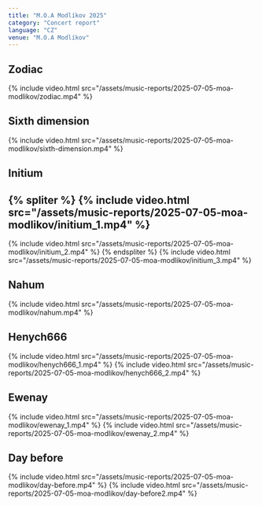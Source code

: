 ```yaml
---
title: "M.O.A Modlíkov 2025"
category: "Concert report"
language: "CZ"
venue: "M.O.A Modlíkov"
---
```


## Zodiac
{% include video.html src="/assets/music-reports/2025-07-05-moa-modlikov/zodiac.mp4" %}

## Sixth dimension
{% include video.html src="/assets/music-reports/2025-07-05-moa-modlikov/sixth-dimension.mp4" %}

## Initium
{% spliter %}
{% include video.html src="/assets/music-reports/2025-07-05-moa-modlikov/initium_1.mp4" %}
---
{% include video.html src="/assets/music-reports/2025-07-05-moa-modlikov/initium_2.mp4" %}
{% endspliter %}
{% include video.html src="/assets/music-reports/2025-07-05-moa-modlikov/initium_3.mp4" %}

## Nahum
{% include video.html src="/assets/music-reports/2025-07-05-moa-modlikov/nahum.mp4" %}

## Henych666
{% include video.html src="/assets/music-reports/2025-07-05-moa-modlikov/henych666_1.mp4" %}
{% include video.html src="/assets/music-reports/2025-07-05-moa-modlikov/henych666_2.mp4" %}

## Ewenay
{% include video.html src="/assets/music-reports/2025-07-05-moa-modlikov/ewenay_1.mp4" %}
{% include video.html src="/assets/music-reports/2025-07-05-moa-modlikov/ewenay_2.mp4" %}

## Day before
{% include video.html src="/assets/music-reports/2025-07-05-moa-modlikov/day-before.mp4" %}
{% include video.html src="/assets/music-reports/2025-07-05-moa-modlikov/day-before2.mp4" %}

